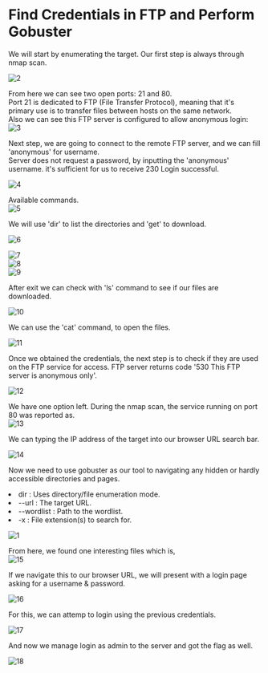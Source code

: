 # Find Credentials in FTP and Perform Gobuster

We will start by enumerating the target. Our first step is always through nmap scan.

![2](https://github.com/ggouw/FTP-and-Gobuster/assets/120260071/1e009a87-39bc-44a5-a20a-65638b991a86)

From here we can see two open ports: 21 and 80.\
Port 21 is dedicated to FTP (File Transfer Protocol), meaning that it's primary use is to transfer files between hosts on the same network.\
Also we can see this FTP server is configured to allow anonymous login:\
![3](https://github.com/ggouw/FTP-and-Gobuster/assets/120260071/1cf1c1c0-9a03-45fc-8e76-04f850cc0548)

Next step, we are going to connect to the remote FTP server, and we can fill 'anonymous' for username.\
Server does not request a password, by inputting the 'anonymous' username. it's sufficient for us to receive 230 Login successful.

![4](https://github.com/ggouw/FTP-and-Gobuster/assets/120260071/d896030a-2e1a-4349-a1f4-b9a494771181)

Available commands.\
![5](https://github.com/ggouw/FTP-and-Gobuster/assets/120260071/f82b78a3-7016-4a38-a7ca-79c342ab3e28)

We will use 'dir' to list the directories and 'get' to download.

![6](https://github.com/ggouw/FTP-and-Gobuster/assets/120260071/c668b83f-541e-4a55-a962-d008ba0ad427)

![7](https://github.com/ggouw/FTP-and-Gobuster/assets/120260071/0b0a60cb-ae41-4c65-be28-3eec0962877b)\
![8](https://github.com/ggouw/FTP-and-Gobuster/assets/120260071/12aa437c-8416-41e1-84ab-2501b2d95faa)\
![9](https://github.com/ggouw/FTP-and-Gobuster/assets/120260071/a02fdf56-13ee-4571-82fc-fd3842eeaaaa)

After exit we can check with 'ls' command to see if our files are downloaded.

![10](https://github.com/ggouw/FTP-and-Gobuster/assets/120260071/e18f33ce-5cd9-4488-86aa-e7d5e8cbd864)

We can use the 'cat' command, to open the files.

![11](https://github.com/ggouw/FTP-and-Gobuster/assets/120260071/f0859b12-7160-45ae-9241-2fa83f31fc87)

Once we obtained the credentials, the next step is to check if they are used on the FTP service for access.
FTP server returns code '530 This FTP server is anonymous only'.

![12](https://github.com/ggouw/FTP-and-Gobuster/assets/120260071/6031a3d8-ac30-4eab-a251-3b420c1b4c78)

We have one option left. During the nmap scan, the service running on port 80 was reported as.\
![13](https://github.com/ggouw/FTP-and-Gobuster/assets/120260071/cc31e746-dff5-412a-a2ad-45506dd96c39)

We can typing the IP address of the target into our browser URL search bar.

![14](https://github.com/ggouw/FTP-and-Gobuster/assets/120260071/c0a2d84c-fb78-423a-961f-8ff3fc511d0d)

Now we need to use gobuster as our tool to navigating any hidden or hardly accessible directories and pages.

<li> dir : Uses directory/file enumeration mode.</li>
<li> --url : The target URL.</li>
<li> --wordlist : Path to the wordlist.</li>
<li> -x : File extension(s) to search for.

![1](https://github.com/ggouw/FTP-and-Gobuster/assets/120260071/491b5ca0-e30c-43c0-8679-dad4a1673c01)

From here, we found one interesting files which is,\
![15](https://github.com/ggouw/FTP-and-Gobuster/assets/120260071/50fa4c09-8913-4815-bf88-5c300bbb797a)

If we navigate this to our browser URL, we will present with a login page asking for a username & password.

![16](https://github.com/ggouw/FTP-and-Gobuster/assets/120260071/2005ebfb-3ab9-4c16-8411-a0eee37973c5)

For this, we can attemp to login using the previous credentials.

![17](https://github.com/ggouw/FTP-and-Gobuster/assets/120260071/95156929-9419-40f2-b0fd-dfe85e08ff57)

And now we manage login as admin to the server and got the flag as well.

![18](https://github.com/ggouw/FTP-and-Gobuster/assets/120260071/fb037e67-a7c1-4c3e-8a34-b0a8296e6647)



























